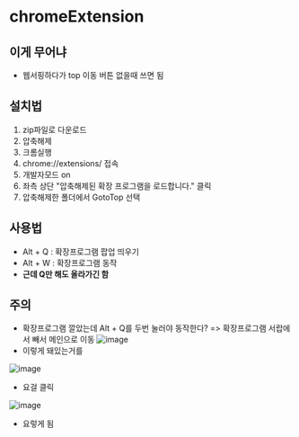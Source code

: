 # chromeExtension

## 이게 무어냐
- 웹서핑하다가 top 이동 버튼 없을때 쓰면 됨

## 설치법
1. zip파일로 다운로드
2. 압축해제
3. 크롬실행
4. chrome://extensions/ 접속
5. 개발자모드 on
6. 좌측 상단 "압축해제된 확장 프로그램을 로드합니다." 클릭
7. 압축해제한 폴더에서 GotoTop 선택

## 사용법
- Alt + Q : 확장프로그램 팝업 띄우기
- Alt + W : 확장프로그램 동작
- __근데 Q만 해도 올라가긴 함__

## 주의
- 확장프로그램 깔았는데 Alt + Q를 두번 눌러야 동작한다? => 확장프로그램 서랍에서 빼서 메인으로 이동
![image](https://user-images.githubusercontent.com/49121907/237009664-ef10034b-5dcc-4c9e-9b90-a721ce69135b.PNG)
- 이렇게 돼있는거를

![image](https://user-images.githubusercontent.com/49121907/237009827-805eda38-1261-4812-a7a3-17207d89152e.PNG)
- 요걸 클릭

![image](https://user-images.githubusercontent.com/49121907/237010673-55fd8f13-e352-42f7-91b0-0976530cfe67.png)
- 요렇게 됨
